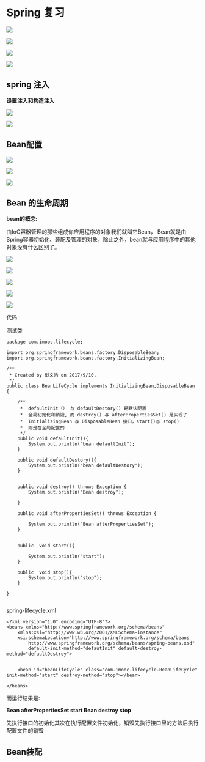 # Spring 复习 #

![](https://i.imgur.com/iHBUYlx.png)

![](https://i.imgur.com/w0fGass.png)

![](https://i.imgur.com/tK66W4R.png)


![](https://i.imgur.com/HuGiGH1.png)


## **spring 注入** ##

**设置注入和构造注入**

![](https://i.imgur.com/cknUG6v.png)

 ![](https://i.imgur.com/snCnjel.png)


## Bean配置 ##

![](https://i.imgur.com/8cNYU7h.png)

![](https://i.imgur.com/4Bt253a.png)

![](https://i.imgur.com/d8eDqdk.png)


## Bean 的生命周期 ##

**bean的概念:**

由IoC容器管理的那些组成你应用程序的对象我们就叫它Bean， Bean就是由Spring容器初始化、装配及管理的对象，除此之外，bean就与应用程序中的其他对象没有什么区别了。



![](https://i.imgur.com/COV949U.png)

![](https://i.imgur.com/2dYvhp4.png)

![](https://i.imgur.com/fdRdwoa.png)

![](https://i.imgur.com/l5tkhcd.png)

![](https://i.imgur.com/T9EzBuo.png)

代码：

测试类

```
package com.imooc.lifecycle;

import org.springframework.beans.factory.DisposableBean;
import org.springframework.beans.factory.InitializingBean;

/**
 * Created by 彭文浩 on 2017/9/10.
 */
public class BeanLifeCycle implements InitializingBean,DisposableBean {

    /**
     *  defaultInit（） 与 defaultDestory() 是默认配置
     *  全局初始化和销毁, 而 destroy() 与 afterPropertiesSet() 是实现了
     *  InitializingBean 与 DisposableBean 接口，start()与 stop()
     *  则是在全局配置的
     */
    public void defaultInit(){
        System.out.println("bean defaultInit");
    }

    public void defaultDestory(){
        System.out.println("bean defaultDestory");
    }


    public void destroy() throws Exception {
        System.out.println("Bean destroy");

    }

    public void afterPropertiesSet() throws Exception {

        System.out.println("Bean afterPropertiesSet");
    }


    public  void start(){

        System.out.println("start");
    }

    public  void stop(){
        System.out.println("stop");
    }

}


```
spring-lifecycle.xml 

```
<?xml version="1.0" encoding="UTF-8"?>
<beans xmlns="http://www.springframework.org/schema/beans"
    xmlns:xsi="http://www.w3.org/2001/XMLSchema-instance"
    xsi:schemaLocation="http://www.springframework.org/schema/beans
        http://www.springframework.org/schema/beans/spring-beans.xsd" 
        default-init-method="defautInit" default-destroy-method="defaultDestroy">


    <bean id="beanLifeCycle" class="com.imooc.lifecycle.BeanLifeCycle"  init-method="start" destroy-method="stop"></bean>

</beans>

```
 而运行结果是:

**Bean afterPropertiesSet
start
Bean destroy
stop**

先执行接口的初始化其次在执行配置文件初始化，销毁先执行接口里的方法后执行配置文件的销毁

## Bean装配  ##
